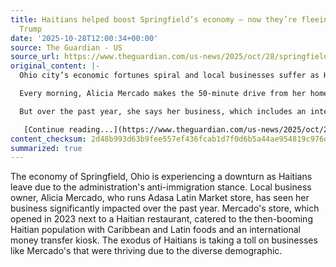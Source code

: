 ```yaml
---
title: Haitians helped boost Springfield’s economy – now they’re fleeing in fear of
  Trump
date: '2025-10-28T12:00:34+00:00'
source: The Guardian - US
source_url: https://www.theguardian.com/us-news/2025/oct/28/springfield-ohio-economy-haitians-trump-immigration
original_content: |-
  Ohio city’s economic fortunes spiral and local businesses suffer as Haitians leave due to administration’s anti-immigrant rhetoric and policies

  Every morning, Alicia Mercado makes the 50-minute drive from her home in Columbus to Springfield, where she runs the Adasa Latin Market store. She opened the business next to a Haitian restaurant in 2023, having spotted a gap in the market for Caribbean and Latin foods – the neighborhood’s Haitian population was booming at the time.

  But over the past year, she says her business, which includes an international money transfer kiosk, has taken a major hit.

   [Continue reading...](https://www.theguardian.com/us-news/2025/oct/28/springfield-ohio-economy-haitians-trump-immigration)
content_checksum: 2d48b993d63b9fee557ef436fcab1d7f0d6b5a44ae954819c976d5ad81787ea3
summarized: true
---
```


The economy of Springfield, Ohio is experiencing a downturn as Haitians leave due to the administration's anti-immigration stance. Local business owner, Alicia Mercado, who runs Adasa Latin Market store, has seen her business significantly impacted over the past year. Mercado's store, which opened in 2023 next to a Haitian restaurant, catered to the then-booming Haitian population with Caribbean and Latin foods and an international money transfer kiosk. The exodus of Haitians is taking a toll on businesses like Mercado's that were thriving due to the diverse demographic.